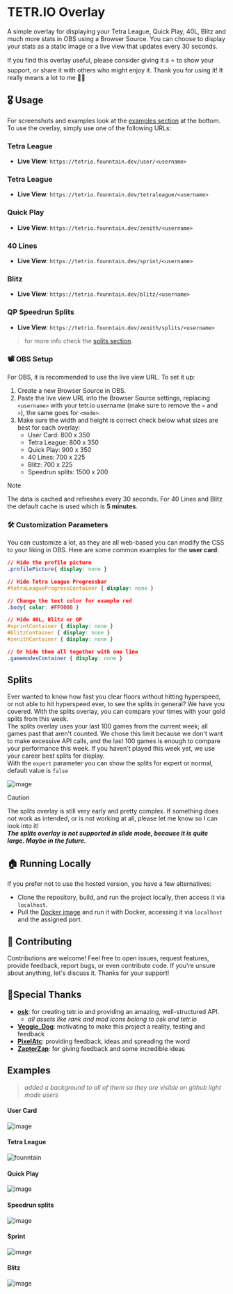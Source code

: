 # TETR.IO Overlay

A simple overlay for displaying your Tetra League, Quick Play, 40L, Blitz and much more stats in OBS using a Browser Source. You can choose to display your stats as a static image or a live view that updates every 30 seconds.

If you find this overlay useful, please consider giving it a ⭐ to show your support, or share it with others who might enjoy it. Thank you for using it! It really means a lot to me 🧡🦊

## 🎖️ Usage

For screenshots and examples look at the [examples section](#examples) at the bottom.  
To use the overlay, simply use one of the following URLs:

### Tetra League
- **Live View**: `https://tetrio.founntain.dev/user/<username>`

### Tetra League
- **Live View**: `https://tetrio.founntain.dev/tetraleague/<username>`

### Quick Play
- **Live View**: `https://tetrio.founntain.dev/zenith/<username>`

### 40 Lines
- **Live View**: `https://tetrio.founntain.dev/sprint/<username>`

### Blitz
- **Live View**: `https://tetrio.founntain.dev/blitz/<username>`

### QP Speedrun Splits
- **Live View**: `https://tetrio.founntain.dev/zenith/splits/<username>`
> for more info check the [splits section](#Splits).

### 📽️ OBS Setup

For OBS, it is recommended to use the live view URL. To set it up:

1. Create a new Browser Source in OBS.
2. Paste the live view URL into the Browser Source settings, replacing `<username>` with your tetr.io username (make sure to remove the `<` and `>`), the same goes for `<mode>`.
3. Make sure the width and height is correct check below what sizes are best for each overlay:
   - User Card: 800 x 350
   - Tetra League: 800 x 350
   - Quick Play: 900 x 350
   - 40 Lines: 700 x 225
   - Blitz: 700 x 225
   - Speedrun splits: 1500 x 200

> [!NOTE]  
> The data is cached and refreshes every 30 seconds. For 40 Lines and Blitz the default cache is used which is **5 minutes**.

### 🛠️ Customization Parameters
You can customize a lot, as they are all web-based you can modify the CSS to your liking in OBS.
Here are some common examples for the **user card**:
```CSS
// Hide the profile picture
.profilePicture{ display: none }

// Hide Tetra League Progressbar
#tetraLeagueProgressContainer { display: none }

// Change the text color for example red
.body{ color: #FF0000 }

// Hide 40L, Blitz or QP
#sprintContainer { display: none }
#blitzContainer { display: none }
#zenithContainer { display: none }

// Or hide them all together with one line
.gamemodesContainer { display: none }
```

## Splits

Ever wanted to know how fast you clear floors without hitting hyperspeed, or not able to hit hyperspeed ever, to see the splits in general? We have you covered. With the splits overlay, you can compare your times with your gold splits from this week.  
The splits overlay uses your last 100 games from the current week; all games past that aren't counted. We chose this limit because we don't want to make excessive API calls, and the last 100 games is enough to compare your performance this week. If you haven't played this week yet, we use your career best splits for display.  
With the `expert` parameter you can show the splits for expert or normal, default value is `false`

![image](https://github.com/user-attachments/assets/5f20844a-9fef-4559-a6b6-48e8852b7ebe)

> [!CAUTION]
> The splits overlay is still very early and pretty complex. If something does not work as intended, or is not working at all, please let me know so I can look into it!  
> ***The splits overlay is not supported in slide mode, because it is quite large. Maybe in the future.***

## 🏠 Running Locally

If you prefer not to use the hosted version, you have a few alternatives:

- Clone the repository, build, and run the project locally, then access it via `localhost`.
- Pull the [Docker image](https://hub.docker.com/repository/docker/founntain/tetrio.overlay.api/general) and run it with Docker, accessing it via `localhost` and the assigned port.

## 🔨 Contributing

Contributions are welcome! Feel free to open issues, request features, provide feedback, report bugs, or even contribute code. If you're unsure about anything, let's discuss it. Thanks for your support!

## 🧡Special Thanks

- **[osk](https://tetr.io)**: for creating tetr.io and providing an amazing, well-structured API.
  - *all assets like rank and mod icons belong to osk and tetr.io*
- **[Veggie_Dog](https://www.twitch.tv/theveggiedog)**: motivating to make this project a reality, testing and feedback
- **[PixelAtc](https://www.twitch.tv/pixelatc)**: providing feedback, ideas and spreading the word
- **[ZaptorZap](https://zaptorz.app/)**: for giving feedback and some incredible ideas

## Examples
> *added a background to all of them so they are visible on github light mode users*
>

#### User Card
![image](https://github.com/user-attachments/assets/f873cb7e-8917-422f-bf90-93160ca53cb8)

#### Tetra League
![founntain](https://github.com/user-attachments/assets/b867218b-de57-4a44-85d3-1a5721878720)

#### Quick Play
![image](https://github.com/user-attachments/assets/e91f4eb6-0fd8-4b9a-aa6c-8f0fdce8a43d)

#### Speedrun splits
![image](https://github.com/user-attachments/assets/314b1ab6-98b7-4a5f-aad7-aa447ceb7f2b)

#### Sprint
![image](https://github.com/user-attachments/assets/1eaae399-546e-470a-b108-360d5a34818b)

#### Blitz
![image](https://github.com/user-attachments/assets/90fc37f2-2a7d-408b-a60a-f412e38c3378)


